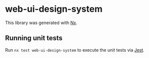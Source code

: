 # web-ui-design-system

This library was generated with [Nx](https://nx.dev).

## Running unit tests

Run `nx test web-ui-design-system` to execute the unit tests via [Jest](https://jestjs.io).
